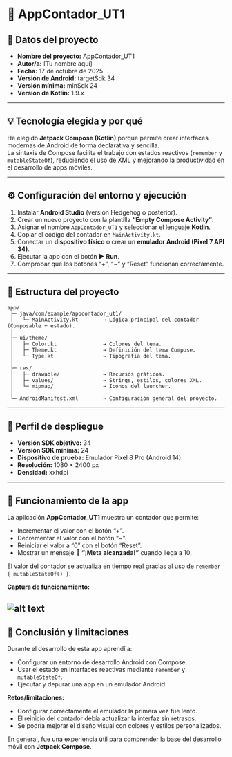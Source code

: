 # 📱 AppContador_UT1

## 🧾 Datos del proyecto
- **Nombre del proyecto:** AppContador_UT1  
- **Autor/a:** [Tu nombre aquí]  
- **Fecha:** 17 de octubre de 2025  
- **Versión de Android:** targetSdk 34  
- **Versión mínima:** minSdk 24  
- **Versión de Kotlin:** 1.9.x  

---

## 💡 Tecnología elegida y por qué
He elegido **Jetpack Compose (Kotlin)** porque permite crear interfaces modernas de Android de forma declarativa y sencilla.  
La sintaxis de Compose facilita el trabajo con estados reactivos (`remember` y `mutableStateOf`), reduciendo el uso de XML y mejorando la productividad en el desarrollo de apps móviles.

---

## ⚙️ Configuración del entorno y ejecución
1. Instalar **Android Studio** (versión Hedgehog o posterior).  
2. Crear un nuevo proyecto con la plantilla **“Empty Compose Activity”**.  
3. Asignar el nombre `AppContador_UT1` y seleccionar el lenguaje **Kotlin**.  
4. Copiar el código del contador en `MainActivity.kt`.  
5. Conectar un **dispositivo físico** o crear un **emulador Android (Pixel 7 API 34)**.  
6. Ejecutar la app con el botón ▶️ **Run**.  
7. Comprobar que los botones “+”, “−” y “Reset” funcionan correctamente.

---

## 🧱 Estructura del proyecto
```
app/
 ├─ java/com/example/appcontador_ut1/
 │   └─ MainActivity.kt        → Lógica principal del contador (Composable + estado).
 │
 ├─ ui/theme/
 │   ├─ Color.kt               → Colores del tema.
 │   ├─ Theme.kt               → Definición del tema Compose.
 │   └─ Type.kt                → Tipografía del tema.
 │
 ├─ res/
 │   ├─ drawable/              → Recursos gráficos.
 │   ├─ values/                → Strings, estilos, colores XML.
 │   └─ mipmap/                → Iconos del launcher.
 │
 └─ AndroidManifest.xml        → Configuración general del proyecto.
```

---

## 📲 Perfil de despliegue
- **Versión SDK objetivo:** 34  
- **Versión SDK mínima:** 24  
- **Dispositivo de prueba:** Emulador Pixel 8 Pro (Android 14)  
- **Resolución:** 1080 × 2400 px  
- **Densidad:** xxhdpi  

---

## 🚀 Funcionamiento de la app
La aplicación **AppContador_UT1** muestra un contador que permite:
- Incrementar el valor con el botón “+”.  
- Decrementar el valor con el botón “−”.  
- Reiniciar el valor a “0” con el botón “Reset”.  
- Mostrar un mensaje 🎉 **“¡Meta alcanzada!”** cuando llega a 10.  

El valor del contador se actualiza en tiempo real gracias al uso de `remember { mutableStateOf() }`.

**Captura de funcionamiento:**  

![alt text](image.png)
---

## 🧠 Conclusión y limitaciones
Durante el desarrollo de esta app aprendí a:
- Configurar un entorno de desarrollo Android con Compose.  
- Usar el estado en interfaces reactivas mediante `remember` y `mutableStateOf`.  
- Ejecutar y depurar una app en un emulador Android.  

**Retos/limitaciones:**  
- Configurar correctamente el emulador la primera vez fue lento.  
- El reinicio del contador debía actualizar la interfaz sin retrasos.  
- Se podría mejorar el diseño visual con colores y estilos personalizados.  

En general, fue una experiencia útil para comprender la base del desarrollo móvil con **Jetpack Compose**.

